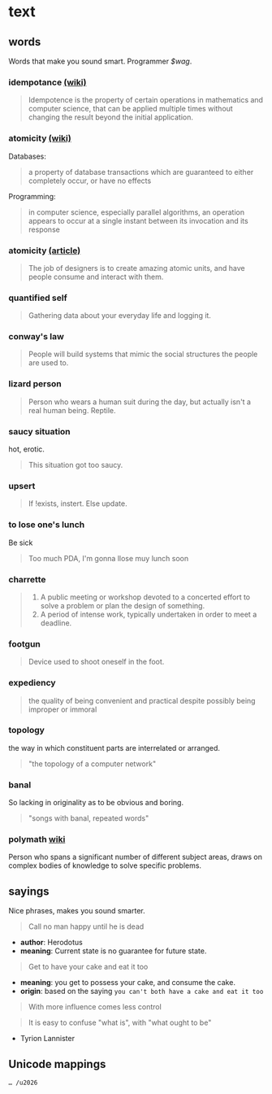 # text

## words
Words that make you sound smart. Programmer _$wag_.

### idempotance [(wiki)](http://en.wikipedia.org/wiki/Idempotence)
> Idempotence is the property of certain operations in mathematics and computer
> science, that can be applied multiple times without changing the result beyond
> the initial application.

### atomicity [(wiki)](http://en.wikipedia.org/wiki/Atomicity#Computing)
Databases:
> a property of database transactions which are guaranteed to either completely
> occur, or have no effects

Programming:
> in computer science, especially parallel algorithms, an operation appears
> to occur at a single instant between its invocation and its response

### atomicity [(article)](http://blog.intercom.io/design-futures-1-creating-systems-not-products/)
> The job of designers is to create amazing atomic units, and have people
> consume and interact with them.

### quantified self
> Gathering data about your everyday life and logging it.

### conway's law
> People will build systems that mimic the social structures the people are used to.

### lizard person
> Person who wears a human suit during the day, but actually isn't a real human
> being. Reptile.

### saucy situation
hot, erotic.
> This situation got too saucy.

### upsert
> If !exists, instert. Else update.

### to lose one's lunch
Be sick
> Too much PDA, I'm gonna llose muy lunch soon

### charrette
> 1. A public meeting or workshop devoted to a concerted effort to solve a
problem or plan the design of something.
> 2. A period of intense work, typically undertaken in order to meet a deadline.

### footgun
> Device used to shoot oneself in the foot.

### expediency
> the quality of being convenient and practical despite possibly being improper
> or immoral

### topology
the way in which constituent parts are interrelated or arranged.
> "the topology of a computer network"

### banal
So lacking in originality as to be obvious and boring.
> "songs with banal, repeated words"

### polymath [wiki](https://en.wikipedia.org/wiki/Polymath)
Person who spans a significant number of different subject areas, draws on
complex bodies of knowledge to solve specific problems.

## sayings
Nice phrases, makes you sound smarter.

> Call no man happy until he is dead

- __author__: Herodotus
- __meaning__: Current state is no guarantee for future state.

> Get to have your cake and eat it too

- __meaning__: you get to possess your cake, and consume the cake.
- __origin__: based on the saying `you can't both have a cake and eat it too`

> With more influence comes less control

> It is easy to confuse "what is", with "what ought to be"

- Tyrion Lannister

## Unicode mappings
```txt
… /u2026
```
